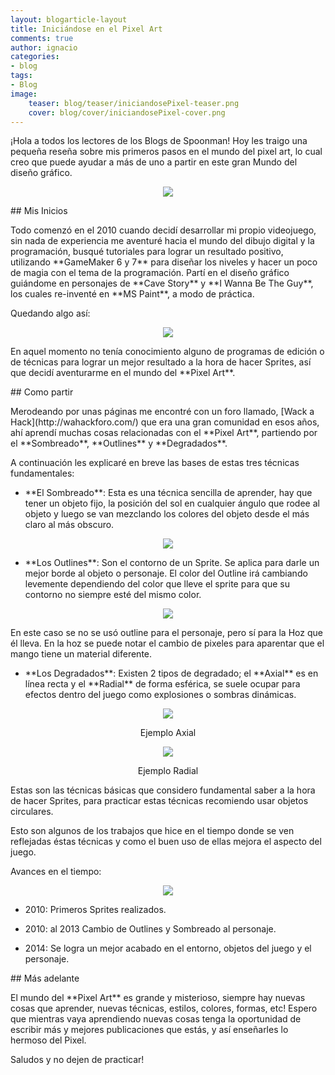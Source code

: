 ```yaml
---
layout: blogarticle-layout
title: Iniciándose en el Pixel Art
comments: true
author: ignacio
categories:
- blog
tags:
- Blog
image:
    teaser: blog/teaser/iniciandosePixel-teaser.png
    cover: blog/cover/iniciandosePixel-cover.png
---
```


<p class="margin-top-30" markdown='1'>
¡Hola a todos los lectores de los Blogs de Spoonman! Hoy les traigo una pequeña reseña sobre mis primeros pasos en el mundo del pixel art, lo cual creo que puede ayudar a más de uno a partir en este gran Mundo del diseño gráfico.
</p>

<p class="margin-top-30">
    <p align="center"><img src="{{ site.url }}/img/blog/content/ojoIgnacio.png"></p>
</p>

<div class="page-header margin-top-30" markdown='1'>
## Mis Inicios
</div>

<p class="margin-top-30" markdown='1'>
Todo comenzó en el 2010 cuando decidí desarrollar mi propio videojuego, sin nada de experiencia me aventuré hacia el mundo del dibujo digital y la programación, busqué tutoriales para lograr un resultado positivo, utilizando **GameMaker 6 y 7** para diseñar los niveles y hacer un poco de magia con el tema de la programación. Partí en el diseño gráfico guiándome en personajes de **Cave Story** y **I Wanna Be The Guy**, los cuales re-inventé en **MS Paint**, a modo de práctica.
</p>

<p class="margin-top-30" markdown='1'>
Quedando algo así:
</p>

<p class="margin-top-30">
    <p align="center"><img src="{{ site.url }}/img/blog/content/primerosGraficos.png"></p>
</p>

<p class="margin-top-30" markdown='1'>
En aquel momento no tenía conocimiento alguno de programas de edición o de técnicas para lograr un mejor resultado a la hora de hacer Sprites, así que decidí aventurarme en el mundo del **Pixel Art**.
</p>

<div class="page-header margin-top-30" markdown='1'>
## Como partir
</div>

<p class="margin-top-30" markdown='1'>
Merodeando por unas páginas me encontré con un foro llamado, [Wack a Hack](http://wahackforo.com/) que era una gran comunidad en esos años, ahí aprendí muchas cosas relacionadas con el **Pixel Art**, partiendo por el **Sombreado**, **Outlines** y **Degradados**.
</p>

<p class="margin-top-30" markdown='1'>
A continuación les explicaré en breve las bases de estas tres técnicas fundamentales:
</p>

<p class="margin-top-30">
    <ul>
        <li>
            <p markdown='1'>
            **El Sombreado**: Esta es una técnica sencilla de aprender, hay que tener un objeto fijo, la posición del sol en cualquier ángulo que rodee al objeto y luego se van mezclando los colores del objeto desde el más claro al más obscuro.  
            </p>
        </li>
    </ul> 
</p>

<p class="margin-top-30">
    <p align="center"><img src="{{ site.url }}/img/blog/content/sombreado.png"></p>
</p>

<p class="margin-top-30">
    <ul>
        <li>
            <p markdown='1'>
                **Los Outlines**: Son el contorno de un Sprite. Se aplica para darle un mejor borde al objeto o personaje. El color del Outline irá cambiando levemente dependiendo del color que lleve el sprite para que su contorno no siempre esté del mismo color.
            </p>
        </li>
    </ul>
</p>

<p class="margin-top-30">
    <p align="center"><img src="{{ site.url }}/img/blog/content/outlines.png"></p>
</p>

<p class="margin-top-30" markdown='1'>
En este caso se no se usó outline para el personaje, pero sí para la Hoz que él lleva. En la hoz se puede notar el cambio de pixeles para aparentar que el mango tiene un material diferente.
</p>

<p class="margin-top-30">
    <ul>
        <li>
            <p markdown='1'>
                **Los Degradados**: Existen 2 tipos de degradado; el **Axial** es en línea recta y el **Radial** de forma esférica, se suele ocupar para efectos dentro del juego como explosiones o sombras dinámicas.
            </p>
        </li>
    </ul>
</p>

<p class="margin-top-30">
    <p align="center"><img src="{{ site.url }}/img/blog/content/axial.png"></p>
    <p align="center">Ejemplo Axial</p>
</p>

<p class="margin-top-30">
    <p align="center"><img src="{{ site.url }}/img/blog/content/radial.png"></p>
    <p align="center">Ejemplo Radial</p>
</p>

<p class="margin-top-30" markdown='1'>
Estas son las técnicas básicas que considero fundamental saber a la hora de hacer Sprites, para practicar estas técnicas recomiendo usar objetos circulares.
</p>

<p class="margin-top-30" markdown='1'>
Esto son algunos de los trabajos que hice en el tiempo donde se ven reflejadas éstas técnicas y como el buen uso de ellas mejora el aspecto del juego.
</p>

<p class="margin-top-30" markdown='1'>
Avances en el tiempo:
</p>

<p class="margin-top-30">
<p align="center"><img src="{{ site.url }}/img/blog/content/avancesGraficos.png"></p>
</p>

<p class="margin-top-30">
    <ul>
        <li>
            <p>
                2010: Primeros Sprites realizados. 
            </p>
        </li>
        <li>
            <p>
                2010: al 2013 Cambio de Outlines y Sombreado al personaje.
            <p>
        </li>
        <li>
            <p>
                2014: Se logra un mejor acabado en el entorno, objetos del juego y el personaje. 
            </p>
        </li>
    </ul>
</p>

<div class="page-header margin-top-30" markdown='1'>
## Más adelante
</div>

<p class="margin-top-30" markdown='1'>
El mundo del **Pixel Art** es grande y misterioso, siempre hay nuevas cosas que aprender, nuevas técnicas, estilos, colores, formas, etc! Espero que mientras vaya aprendiendo nuevas cosas tenga la oportunidad de escribir más y mejores publicaciones que estás, y así enseñarles lo hermoso del Pixel.
</p>

<p class="margin-top-30" markdown='1'>
Saludos y no dejen de practicar!
</p>